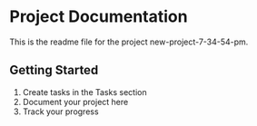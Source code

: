 # Project Documentation 
 
This is the readme file for the project new-project-7-34-54-pm. 
 
## Getting Started 
 
1. Create tasks in the Tasks section 
2. Document your project here 
3. Track your progress 
